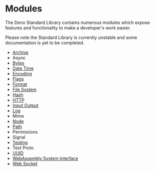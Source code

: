 # Modules

The Deno Standard Library contains numerous modules which expose features and
functionality to make a developer's work easier.

Please note the Standard Library is currently unstable and some documentation is
yet to be completed.

- [Archive](/std/archive)
- Async
- [Bytes](/std/bytes)
- [Date Time](/std/datetime)
- [Encoding](/std/encoding)
- [Flags](/std/flags)
- [Format](/std/fmt)
- [File System](/std/fs)
- [Hash](/std/hash)
- [HTTP](/std/http)
- [Input Output](/std/io)
- [Log](/std/log)
- Mime
- [Node](/std/node)
- [Path](/std/path)
- Permissions
- Signal
- [Testing](/std/testing)
- Text Proto
- [UUID](/std/uuid)
- [WebAssembly System Interface](/std/wasi)
- [Web Socket](/std/ws)
